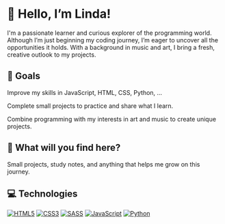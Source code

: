 # 👋 Hello, I’m Linda!

I'm a passionate learner and curious explorer of the programming world. Although I’m just beginning my coding journey, I’m eager to uncover all the opportunities it holds. With a background in music and art, I bring a fresh, creative outlook to my projects.
<!--Soy una apasionada del aprendizaje y una exploradora del mundo de la programación. Acabo de comenzar en este camino, pero estoy emocionada de descubrir todas las posibilidades que ofrece. Vengo del mundo de la música y del arte, lo cual aporta una perspectiva creativa y única a mis proyectos. -->
<!---
Además de la tecnología, también me inspiran el arte y la música, que influyen en cómo veo el mundo y me ayudan a ser creativa en mis proyectos.
--->

## 🚀 Goals
Improve my skills in JavaScript, HTML, CSS, Python, …

Complete small projects to practice and share what I learn.

Combine programming with my interests in art and music to create unique projects.
 
<!--Mejorar mis habilidades en JavaScript, HTML, CSS, Python, ...

Completar proyectos pequeños para practicar y compartir lo que aprendo.

Combinar la programación con mis intereses en arte y música para crear proyectos únicos.-->


## 🌱 What will you find here?
Small projects, study notes, and anything that helps me grow on this journey.
<!--¿Qué encontrarás aquí?
Pequeños proyectos, apuntes de estudio y cualquier cosa que me ayude a crecer en este camino.-->

## 💻  Technologies
[![HTML5](https://img.shields.io/badge/html5-E34F26?style=for-the-badge&logo=html5&logoColor=white)](https://htmlreference.io/)
[![CSS3](https://img.shields.io/badge/css3-1572B6?style=for-the-badge&logo=css3&logoColor=white)](https://cssreference.io/)
[![SASS](https://img.shields.io/badge/sass-CC6699?style=for-the-badge&logo=sass&logoColor=white)](https://sass-lang.com/)
[![JavaScript](https://img.shields.io/badge/javascript-F7DF1E?style=for-the-badge&logo=javascript&logoColor=black)](https://developer.mozilla.org/es/docs/Web/JavaScript)
[![Python](https://img.shields.io/badge/python-3776AB?style=for-the-badge&logo=python&logoColor=white)](https://www.python.org/doc/)

<!---
Lindazamb8/Lindazamb8 is a ✨ special ✨ repository because its `README.md` (this file) appears on your GitHub profile.
You can click the Preview link to take a look at your changes.
--->
